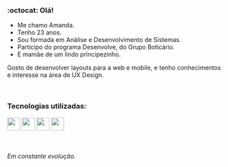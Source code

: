### :octocat: Olá!
* Me chamo Amanda.
* Tenho 23 anos.
* Sou formada em Análise e Desenvolvimento de Sistemas.
* Participo do programa Desenvolve, do Grupo Boticário.
* E mamãe de um lindo principezinho.

<p>Gosto de desenvolver layouts para a web e mobile, e tenho conhecimentos e interesse na área de UX Design.</p>

<br>

### Tecnologias utilizadas:
<img src = 'https://github.com/MarikIshtar007/MarikIshtar007/blob/master/images/html.svg' width='30'/>   <img src = 'https://github.com/MarikIshtar007/MarikIshtar007/blob/master/images/css.svg' width='30'/>   <img src = 'https://github.com/MarikIshtar007/MarikIshtar007/blob/master/images/js.svg' width='30'/>   <img src = 'https://github.com/MarikIshtar007/MarikIshtar007/blob/master/images/bootstrap.svg' width='30'/> 
<br><br><br>




<i>Em constante evolução.<i>
